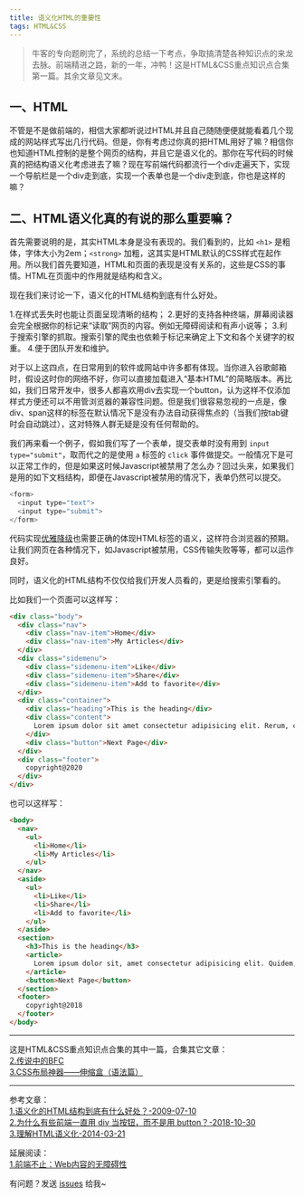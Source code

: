 ```yaml
---
title: 语义化HTML的重要性
tags: HTML&CSS
---
```


> 牛客的专向题刷完了，系统的总结一下考点，争取搞清楚各种知识点的来龙去脉。前端精进之路，新的一年，冲鸭！这是HTML&CSS重点知识点合集第一篇。其余文章见文末。

## 一、HTML

不管是不是做前端的，相信大家都听说过HTML并且自己随随便便就能看着几个现成的网站样式写出几行代码。但是，你有考虑过你真的把HTML用好了嘛？相信你也知道HTML控制的是整个网页的结构，并且它是语义化的。那你在写代码的时候真的把结构语义化考虑进去了嘛？现在写前端代码都流行一个div走遍天下，实现一个导航栏是一个div走到底，实现一个表单也是一个div走到底，你也是这样的嘛？

## 二、HTML语义化真的有说的那么重要嘛？

首先需要说明的是，其实HTML本身是没有表现的。我们看到的，比如 `<h1>` 是粗体，字体大小为2em；`<strong>` 加粗，这其实是HTML默认的CSS样式在起作用。所以我们首先要知道，HTML和页面的表现是没有关系的，这些是CSS的事情。HTML在页面中的作用就是结构和含义。

现在我们来讨论一下，语义化的HTML结构到底有什么好处。

1.在样式丢失时也能让页面呈现清晰的结构；
2.更好的支持各种终端，屏幕阅读器会完全根据你的标记来“读取”网页的内容。例如无障碍阅读和有声小说等；
3.利于搜索引擎的抓取。搜索引擎的爬虫也依赖于标记来确定上下文和各个关键字的权重。
4.便于团队开发和维护。

对于以上这四点，在日常用到的软件或网站中许多都有体现。当你进入谷歌邮箱时，假设这时你的网络不好，你可以直接加载进入“基本HTML”的简略版本。再比如，我们日常开发中，很多人都喜欢用div去实现一个button，认为这样不仅添加样式方便还可以不用管浏览器的兼容性问题。但是我们很容易忽视的一点是，像div、span这样的标签在默认情况下是没有办法自动获得焦点的（当我们按tab键时会自动跳过），这对特殊人群无疑是没有任何帮助的。

我们再来看一个例子，假如我们写了一个表单，提交表单时没有用到 `input type="submit"`，取而代之的是使用 `a` 标签的 `click` 事件做提交。一般情况下是可以正常工作的，但是如果这时候Javascript被禁用了怎么办？回过头来，如果我们是用的如下文档结构，即便在Javascript被禁用的情况下，表单仍然可以提交。

```Javascript
<form>
  <input type="text">
  <input type="submit">
</form>
```

代码实现[优雅降级](https://juejin.im/post/58eda95261ff4b005819faf9)也需要正确的体现HTML标签的语义，这样符合浏览器的预期。让我们网页在各种情况下，如Javascript被禁用，CSS传输失败等等，都可以运作良好。

同时，语义化的HTML结构不仅仅给我们开发人员看的，更是给搜索引擎看的。

比如我们一个页面可以这样写：
```html
<div class="body">
  <div class="nav">
    <div class="nav-item">Home</div>
    <div class="nav-item">My Articles</div>
  </div>
  <div class="sidemenu">
    <div class="sidemenu-item">Like</div>
    <div class="sidemenu-item">Share</div>
    <div class="sidemenu-item">Add to favorite</div>
  </div>
  <div class="container">
    <div class="heading">This is the heading</div>
    <div class="content">
      Lorem ipsum dolor sit amet consectetur adipisicing elit. Rerum, consequuntur!
    </div>
    <div class="button">Next Page</div>
  </div>
  <div class="footer">
    copyright@2020
  </div>
</div>
```

也可以这样写：
```html
<body>
  <nav>
    <ul>
      <li>Home</li>
      <li>My Articles</li>
    </ul>
  </nav>
  <aside>
    <ul>
      <li>Like</li>
      <li>Share</li>
      <li>Add to favorite</li>
    </ul>
  </aside>
  <section>
    <h3>This is the heading</h3>
    <article>
      Lorem ipsum dolor sit, amet consectetur adipisicing elit. Quidem, assumenda?
    </article>
    <button>Next Page</button>
  </section>
  <footer>
    copyright@2018
  </footer>
</body>
```

---
这是HTML&CSS重点知识点合集的其中一篇，合集其它文章：  
[2.传说中的BFC](https://syt-honey.github.io/2020/02/18/%E4%BC%A0%E8%AF%B4%E4%B8%AD%E7%9A%84BFC/#more)  
[3.CSS布局神器——伸缩盒（语法篇）](https://syt-honey.github.io/2020/02/19/%E4%BC%B8%E7%BC%A9%E7%9B%92/)

---
参考文章：  
[1.语义化的HTML结构到底有什么好处？-2009-07-10](https://www.html.cn/archives/1668)  
[2.为什么有些前端一直用 div 当按钮，而不是用 button？-2018-10-30](https://www.zhihu.com/question/296706208)  
[3.理解HTML语义化-2014-03-21](https://www.cnblogs.com/freeyiyi1993/p/3615179.html)  

延展阅读：  
[1.前端不止：Web内容的无障碍性](https://zhuanlan.zhihu.com/p/37397635)  

有问题？发送 [issues](https://syt-honey.github.io/about/) 给我~
